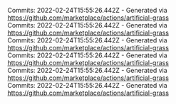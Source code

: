 Commits: 2022-02-24T15:55:26.442Z - Generated via https://github.com/marketplace/actions/artificial-grass
<br>
Commits: 2022-02-24T15:55:26.442Z - Generated via https://github.com/marketplace/actions/artificial-grass
<br>
Commits: 2022-02-24T15:55:26.442Z - Generated via https://github.com/marketplace/actions/artificial-grass
<br>
Commits: 2022-02-24T15:55:26.442Z - Generated via https://github.com/marketplace/actions/artificial-grass
<br>
Commits: 2022-02-24T15:55:26.442Z - Generated via https://github.com/marketplace/actions/artificial-grass
<br>
Commits: 2022-02-24T15:55:26.442Z - Generated via https://github.com/marketplace/actions/artificial-grass
<br>

